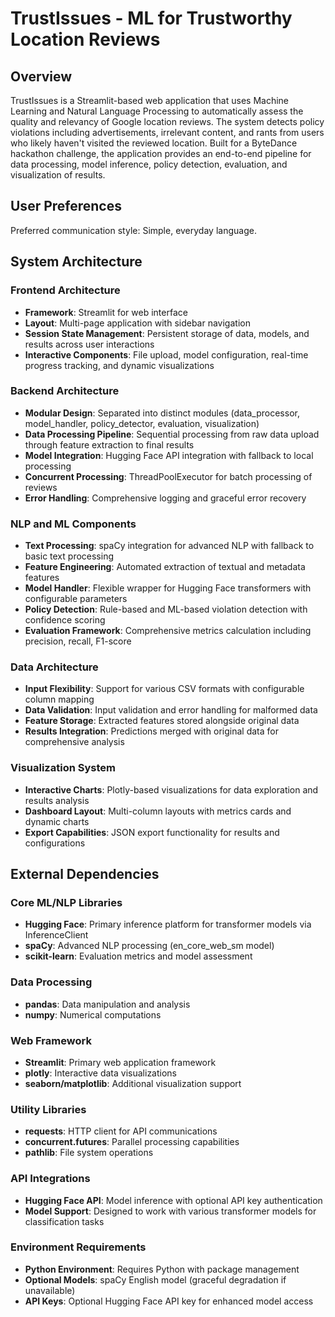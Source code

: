 # TrustIssues - ML for Trustworthy Location Reviews

## Overview

TrustIssues is a Streamlit-based web application that uses Machine Learning and Natural Language Processing to automatically assess the quality and relevancy of Google location reviews. The system detects policy violations including advertisements, irrelevant content, and rants from users who likely haven't visited the reviewed location. Built for a ByteDance hackathon challenge, the application provides an end-to-end pipeline for data processing, model inference, policy detection, evaluation, and visualization of results.

## User Preferences

Preferred communication style: Simple, everyday language.

## System Architecture

### Frontend Architecture
- **Framework**: Streamlit for web interface
- **Layout**: Multi-page application with sidebar navigation
- **Session State Management**: Persistent storage of data, models, and results across user interactions
- **Interactive Components**: File upload, model configuration, real-time progress tracking, and dynamic visualizations

### Backend Architecture
- **Modular Design**: Separated into distinct modules (data_processor, model_handler, policy_detector, evaluation, visualization)
- **Data Processing Pipeline**: Sequential processing from raw data upload through feature extraction to final results
- **Model Integration**: Hugging Face API integration with fallback to local processing
- **Concurrent Processing**: ThreadPoolExecutor for batch processing of reviews
- **Error Handling**: Comprehensive logging and graceful error recovery

### NLP and ML Components
- **Text Processing**: spaCy integration for advanced NLP with fallback to basic text processing
- **Feature Engineering**: Automated extraction of textual and metadata features
- **Model Handler**: Flexible wrapper for Hugging Face transformers with configurable parameters
- **Policy Detection**: Rule-based and ML-based violation detection with confidence scoring
- **Evaluation Framework**: Comprehensive metrics calculation including precision, recall, F1-score

### Data Architecture
- **Input Flexibility**: Support for various CSV formats with configurable column mapping
- **Data Validation**: Input validation and error handling for malformed data
- **Feature Storage**: Extracted features stored alongside original data
- **Results Integration**: Predictions merged with original data for comprehensive analysis

### Visualization System
- **Interactive Charts**: Plotly-based visualizations for data exploration and results analysis
- **Dashboard Layout**: Multi-column layouts with metrics cards and dynamic charts
- **Export Capabilities**: JSON export functionality for results and configurations

## External Dependencies

### Core ML/NLP Libraries
- **Hugging Face**: Primary inference platform for transformer models via InferenceClient
- **spaCy**: Advanced NLP processing (en_core_web_sm model)
- **scikit-learn**: Evaluation metrics and model assessment

### Data Processing
- **pandas**: Data manipulation and analysis
- **numpy**: Numerical computations

### Web Framework
- **Streamlit**: Primary web application framework
- **plotly**: Interactive data visualizations
- **seaborn/matplotlib**: Additional visualization support

### Utility Libraries
- **requests**: HTTP client for API communications
- **concurrent.futures**: Parallel processing capabilities
- **pathlib**: File system operations

### API Integrations
- **Hugging Face API**: Model inference with optional API key authentication
- **Model Support**: Designed to work with various transformer models for classification tasks

### Environment Requirements
- **Python Environment**: Requires Python with package management
- **Optional Models**: spaCy English model (graceful degradation if unavailable)
- **API Keys**: Optional Hugging Face API key for enhanced model access